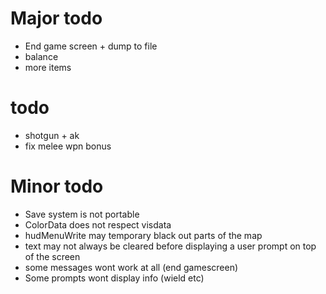 Major todo
==========
* End game screen + dump to file
* balance
* more items

todo
====
* shotgun + ak
* fix melee wpn bonus

Minor todo
==========
* Save system is not portable
* ColorData does not respect visdata
* hudMenuWrite may temporary black out parts of the map
* text may not always be cleared before displaying a user prompt on top of the screen
* some messages wont work at all (end gamescreen)
* Some prompts wont display info (wield etc)
